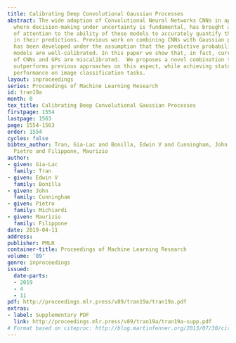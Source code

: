 ```yaml
---
title: Calibrating Deep Convolutional Gaussian Processes
abstract: The wide adoption of Convolutional Neural Networks CNNs in applications
  where decision-making under uncertainty is fundamental, has brought a great deal
  of attention to the ability of these models to accurately quantify the uncertainty
  in their predictions. Previous work on combining CNNs with Gaussian processes GPs
  has been developed under the assumption that the predictive probabilities of these
  models are well-calibrated. In this paper we show that, in fact, current combinations
  of CNNs and GPs are miscalibrated.  We proposes a novel combination that considerably
  outperforms previous approaches on this aspect, while achieving state-of-the-art
  performance on image classification tasks.
layout: inproceedings
series: Proceedings of Machine Learning Research
id: tran19a
month: 0
tex_title: Calibrating Deep Convolutional Gaussian Processes
firstpage: 1554
lastpage: 1563
page: 1554-1563
order: 1554
cycles: false
bibtex_author: Tran, Gia-Lac and Bonilla, Edwin V and Cunningham, John and Michiardi,
  Pietro and Filippone, Maurizio
author:
- given: Gia-Lac
  family: Tran
- given: Edwin V
  family: Bonilla
- given: John
  family: Cunningham
- given: Pietro
  family: Michiardi
- given: Maurizio
  family: Filippone
date: 2019-04-11
address: 
publisher: PMLR
container-title: Proceedings of Machine Learning Research
volume: '89'
genre: inproceedings
issued:
  date-parts:
  - 2019
  - 4
  - 11
pdf: http://proceedings.mlr.press/v89/tran19a/tran19a.pdf
extras:
- label: Supplementary PDF
  link: http://proceedings.mlr.press/v89/tran19a/tran19a-supp.pdf
# Format based on citeproc: http://blog.martinfenner.org/2013/07/30/citeproc-yaml-for-bibliographies/
---
```

